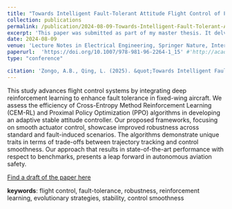 ```yaml
---
title: "Towards Intelligent Fault-Tolerant Attitude Flight Control of Fixed-Wing Aircraft"
collection: publications
permalink: /publication/2024-08-09-Towards-Intelligent-Fault-Tolerant-Attitude Flight-Control-of-Fixed-Wing-Aircraft-number-1
excerpt: 'This paper was submitted as part of my master thesis. It delves into the use of Reinforcement Learning to enhance fault-tolerance in fixed-wing aircraft attitude flight control.'
date: 2024-08-09
venue: 'Lecture Notes in Electrical Engineering, Springer Nature, International Conference in Navigation Guidance and Control (ICGNC)'
paperurl:  'https://doi.org/10.1007/978-981-96-2264-1_15' #'http://academicpages.github.io/files/paper1.pdf'
type: "conference"

citation: 'Zongo, A.B., Qing, L. (2025). &quot;Towards Intelligent Fault-Tolerant Attitude Control of Fixed-Wing Aircraft.&quot; In: Yan, L., Duan, H., Deng, Y. (eds).<i>Advances in Guidance, Navigation and Control. ICGNC 2024</i>. Lecture Notes in Electrical Engineering, vol 1353. Springer, Singapore.'
---
```


This study advances flight control systems by integrating
deep reinforcement learning to enhance fault tolerance in fixed-wing aircraft.
We assess the efficiency of Cross-Entropy Method Reinforcement
Learning (CEM-RL) and Proximal Policy Optimization (PPO) algorithms
in developing an adaptive stable attitude controller. Our proposed
frameworks, focusing on smooth actuator control, showcase improved
robustness across standard and fault-induced scenarios. The algorithms
demonstrate unique traits in terms of trade-offs between trajectory tracking
and control smoothness. Our approach that results in state-of-the-art
performance with respect to benchmarks, presents a leap forward in autonomous
aviation safety.

[Find a draft of the paper here](https://alex-zongo.github.io/files/icgnc2024_paper_draft3.pdf)

**keywords**: flight control, fault-tolerance, robustness, reinforcement learning,
evolutionary strategies, stability, control smoothness
